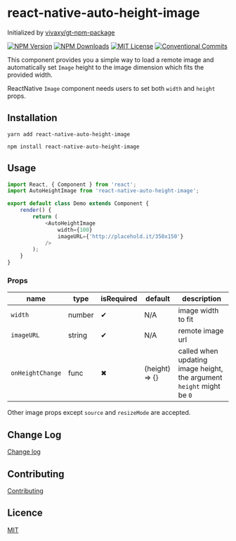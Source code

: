 # react-native-auto-height-image

Initialized by [vivaxy/gt-npm-package](https://github.com/vivaxy/gt-npm-package)

[![NPM Version](http://img.shields.io/npm/v/react-native-auto-height-image.svg?style=flat-square)](https://www.npmjs.com/package/react-native-auto-height-image)
[![NPM Downloads](https://img.shields.io/npm/dt/react-native-auto-height-image.svg?style=flat-square)](https://www.npmjs.com/package/react-native-auto-height-image)
[![MIT License](https://img.shields.io/npm/l/react-native-auto-height-image.svg?style=flat-square)](./LICENSE)
[![Conventional Commits](https://img.shields.io/badge/Conventional%20Commits-1.0.0-yellow.svg?style=flat-square)](https://conventionalcommits.org)

This component provides you a simple way to load a remote image and automatically set `Image` height to the image dimension which fits the provided width.

ReactNative `Image` component needs users to set both `width` and `height` props.

## Installation

`yarn add react-native-auto-height-image`

`npm install react-native-auto-height-image`

## Usage

```js
import React, { Component } from 'react';
import AutoHeightImage from 'react-native-auto-height-image';

export default class Demo extends Component {
    render() {
        return (
            <AutoHeightImage
                width={100}
                imageURL={'http://placehold.it/350x150'}
            />
        );
    }
}
```

### Props

| name              | type      | isRequired    | default           | description                                                           |
| ---               | ---       | ---           | ---               | ---                                                                   |
| `width`           | number    | ✔             | N/A               | image width to fit                                                    |
| `imageURL`        | string    | ✔             | N/A               | remote image url                                                      |
| `onHeightChange`  | func      | ✖             | (height) => {}    | called when updating image height, the argument `height` might be `0` |

Other image props except `source` and `resizeMode` are accepted.

## Change Log

[Change log](./CHANGELOG.md)

## Contributing

[Contributing](./CONTRIBUTING.md)

## Licence

[MIT](./LICENSE)
